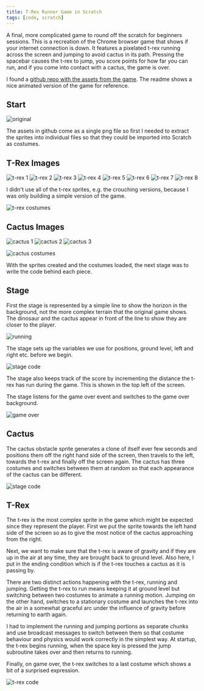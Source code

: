 ```yaml
---
title: T-Rex Runner Game in Scratch
tags: [code, scratch]
---
```


A final, more complicated game to round off the scratch for beginners sessions. This is a recreation of the Chrome browser game
that shows if your internet connection is down. It features a pixelated t-rex running across the screen and jumping to avoid
cactus in its path. Pressing the spacebar causes the t-rex to jump, you score points for how far you can run, and if you come
into contact with a cactus, the game is over.

I found a <a href="https://github.com/wayou/t-rex-runner">github repo with the assets from the game</a>. The readme shows a nice
animated version of the game for reference.

## Start

![original](/assets/img/posts/scratch-t-rex-runner/200-offline-sprite.png)

The assets in github come as a single png file so first I needed to extract the sprites into individual files so that they could be
imported into Scratch as costumes.

## T-Rex Images

![t-rex 1](/assets/img/posts/scratch-t-rex-runner/trex1.png)
![t-rex 2](/assets/img/posts/scratch-t-rex-runner/trex2.png)
![t-rex 3](/assets/img/posts/scratch-t-rex-runner/trex3.png)
![t-rex 4](/assets/img/posts/scratch-t-rex-runner/trex4.png)
![t-rex 5](/assets/img/posts/scratch-t-rex-runner/trex5.png)
![t-rex 6](/assets/img/posts/scratch-t-rex-runner/trex6.png)
![t-rex 7](/assets/img/posts/scratch-t-rex-runner/trex7.png)
![t-rex 8](/assets/img/posts/scratch-t-rex-runner/trex8.png)

I didn't use all of the t-rex sprites, e.g. the crouching versions, because I was only building a simple version of the game.

![t-rex costumes](/assets/img/posts/scratch-t-rex-runner/t-rex-costumes.png)

## Cactus Images

![cactus 1](/assets/img/posts/scratch-t-rex-runner/cactus1.png)
![cactus 2](/assets/img/posts/scratch-t-rex-runner/cactus2.png)
![cactus 3](/assets/img/posts/scratch-t-rex-runner/cactus3.png)

![cactus costumes](/assets/img/posts/scratch-t-rex-runner/cactus-costumes.png)

With the sprites created and the costumes loaded, the next stage was to write the code behind each piece.

## Stage

First the stage is represented by a simple line to show the horizon in the background, not the more complex
terrain that the original game shows. The dinosaur and the cactus appear in front of the line to show they are
closer to the player.

![running](/assets/img/posts/scratch-t-rex-runner/running.png)

The stage sets up the variables we use for positions, ground level, left and right etc. before we begin.

![stage code](/assets/img/posts/scratch-t-rex-runner/stage-code.png)

The stage also keeps track of the score by incrementing the distance the t-rex has run during the game. This is
shown in the top left of the screen.

The stage listens for the game over event and switches to the game over background.

![game over](/assets/img/posts/scratch-t-rex-runner/game-over.png)

## Cactus

The cactus obstacle sprite generates a clone of itself ever few seconds and positions them off the right hand side of
the screen, then travels to the left, towards the t-rex and finally off the screen again. The cactus has
three costumes and switches between them at random so that each appearance of the cactus can be different.

![stage code](/assets/img/posts/scratch-t-rex-runner/cactus-code.png)

## T-Rex

The t-rex is the most complex sprite in the game which might be expected since they represent the player. First we put the
sprite towards the left hand side of the screen so as to give the most notice of the cactus approaching from the right.

Next, we want to make sure that the t-rex is aware of gravity and if they are up in the air at any time, they are brought back
to ground level. Also here, I put in the ending condition which is if the t-rex touches a cactus as it is passing by.

There are two distinct actions happening with the t-rex, running and jumping. Getting the t-rex to run means keeping it at ground level
but switching between two costumes to animate a running motion. Jumping on the other hand, switches to a stationary costume and
launches the t-rex into the air in a somewhat graceful arc under the influence of gravity before returning to earth again.

I had to implement the running and jumping portions as separate chunks and use broadcast messages to switch between them so that
costume behaviour and physics would work correctly in the simplest way. At startup, the t-rex begins running, when the space key is pressed
the jump subroutine takes over and then returns to running.

Finally, on game over, the t-rex switches to a last costume which shows a bit of a surprised expression.

![t-rex code](/assets/img/posts/scratch-t-rex-runner/t-rex-code.png)
